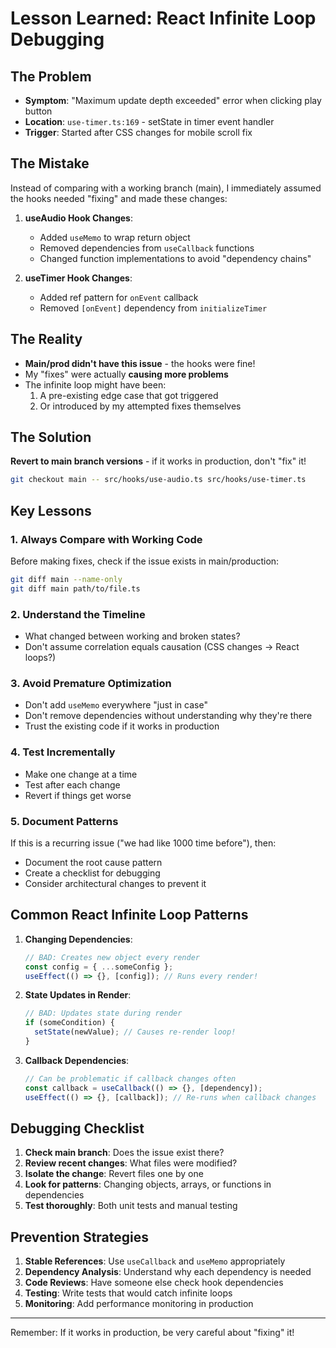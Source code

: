 # Lesson Learned: React Infinite Loop Debugging

## The Problem
- **Symptom**: "Maximum update depth exceeded" error when clicking play button
- **Location**: `use-timer.ts:169` - setState in timer event handler
- **Trigger**: Started after CSS changes for mobile scroll fix

## The Mistake
Instead of comparing with a working branch (main), I immediately assumed the hooks needed "fixing" and made these changes:

1. **useAudio Hook Changes**:
   - Added `useMemo` to wrap return object
   - Removed dependencies from `useCallback` functions
   - Changed function implementations to avoid "dependency chains"

2. **useTimer Hook Changes**:
   - Added ref pattern for `onEvent` callback
   - Removed `[onEvent]` dependency from `initializeTimer`

## The Reality
- **Main/prod didn't have this issue** - the hooks were fine!
- My "fixes" were actually **causing more problems**
- The infinite loop might have been:
  1. A pre-existing edge case that got triggered
  2. Or introduced by my attempted fixes themselves

## The Solution
**Revert to main branch versions** - if it works in production, don't "fix" it!

```bash
git checkout main -- src/hooks/use-audio.ts src/hooks/use-timer.ts
```

## Key Lessons

### 1. Always Compare with Working Code
Before making fixes, check if the issue exists in main/production:
```bash
git diff main --name-only
git diff main path/to/file.ts
```

### 2. Understand the Timeline
- What changed between working and broken states?
- Don't assume correlation equals causation (CSS changes → React loops?)

### 3. Avoid Premature Optimization
- Don't add `useMemo` everywhere "just in case"
- Don't remove dependencies without understanding why they're there
- Trust the existing code if it works in production

### 4. Test Incrementally
- Make one change at a time
- Test after each change
- Revert if things get worse

### 5. Document Patterns
If this is a recurring issue ("we had like 1000 time before"), then:
- Document the root cause pattern
- Create a checklist for debugging
- Consider architectural changes to prevent it

## Common React Infinite Loop Patterns

1. **Changing Dependencies**:
   ```typescript
   // BAD: Creates new object every render
   const config = { ...someConfig };
   useEffect(() => {}, [config]); // Runs every render!
   ```

2. **State Updates in Render**:
   ```typescript
   // BAD: Updates state during render
   if (someCondition) {
     setState(newValue); // Causes re-render loop!
   }
   ```

3. **Callback Dependencies**:
   ```typescript
   // Can be problematic if callback changes often
   const callback = useCallback(() => {}, [dependency]);
   useEffect(() => {}, [callback]); // Re-runs when callback changes
   ```

## Debugging Checklist

1. **Check main branch**: Does the issue exist there?
2. **Review recent changes**: What files were modified?
3. **Isolate the change**: Revert files one by one
4. **Look for patterns**: Changing objects, arrays, or functions in dependencies
5. **Test thoroughly**: Both unit tests and manual testing

## Prevention Strategies

1. **Stable References**: Use `useCallback` and `useMemo` appropriately
2. **Dependency Analysis**: Understand why each dependency is needed
3. **Code Reviews**: Have someone else check hook dependencies
4. **Testing**: Write tests that would catch infinite loops
5. **Monitoring**: Add performance monitoring in production

---

Remember: If it works in production, be very careful about "fixing" it!